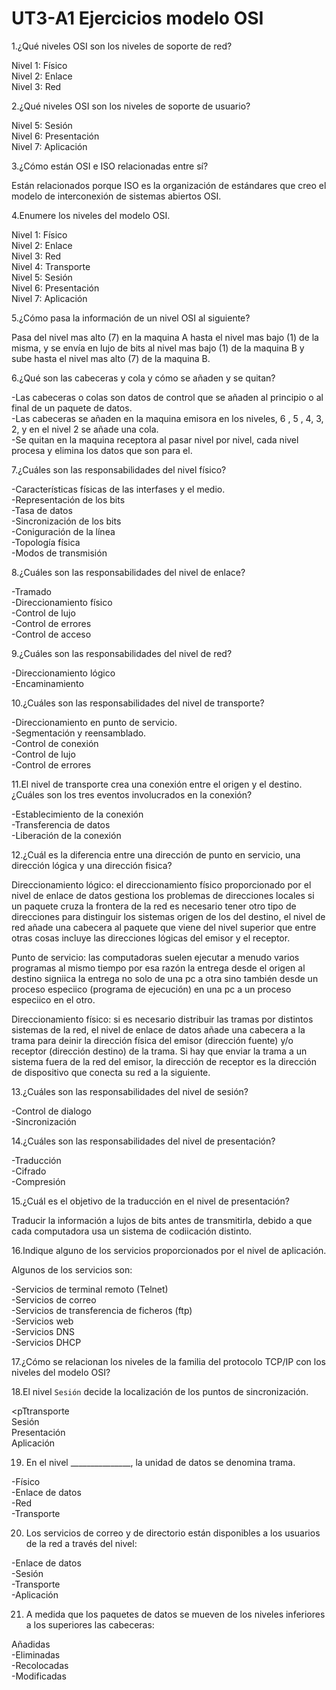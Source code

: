 <h1> UT3-A1 Ejercicios modelo OSI </h1>

1.¿Qué niveles OSI son los niveles de soporte de red? 

<p> Nivel 1: Físico 
<br>Nivel 2: Enlace 
<br>Nivel 3: Red 

2.¿Qué niveles OSI son los niveles de soporte de usuario? 
  
<p> Nivel 5: Sesión
<br>Nivel 6: Presentación
<br>Nivel 7: Aplicación

3.¿Cómo están OSI e ISO relacionadas entre sí?
  
<p>Están relacionados porque ISO es la organización de estándares 
que creo el modelo de interconexión de sistemas abiertos OSI.</p> 

4.Enumere los niveles del modelo OSI.

<p>Nivel 1: Físico 
<br>Nivel 2: Enlace 
<br>Nivel 3: Red 
<br>Nivel 4: Transporte 
<br>Nivel 5: Sesión 
<br>Nivel 6: Presentación 
<br>Nivel 7: Aplicación

5.¿Cómo pasa la información de un nivel OSI al siguiente? 
  
<p>Pasa del nivel mas alto (7) en la maquina A hasta el nivel mas 
bajo (1) de la misma, y se envía en lujo de bits al nivel mas bajo 
(1) de la maquina B y sube hasta el nivel mas alto (7) de la 
maquina B.
  
6.¿Qué son las cabeceras y cola y cómo se añaden y se quitan?
  
<p>-Las cabeceras o colas son datos de control que se añaden al 
principio o al final de un paquete de datos. 
<br>-Las cabeceras se añaden en la maquina emisora en los niveles, 
6 , 5 , 4, 3, 2, y en el nivel 2 se añade una cola.
<br>-Se quitan en la maquina receptora al pasar nivel por nivel, cada 
nivel procesa y elimina los datos que son para el.
 
7.¿Cuáles son las responsabilidades del nivel físico? 
  
<p>-Características físicas de las interfases y el medio. 
<br>-Representación de los bits 
<br>-Tasa de datos 
<br>-Sincronización de los bits 
<br>-Coniguración de la línea 
<br>-Topología física 
<br>-Modos de transmisión  
  
8.¿Cuáles son las responsabilidades del nivel de enlace? 
  
<p>-Tramado 
<br>-Direccionamiento físico 
<br>-Control de lujo 
<br>-Control de errores 
<br>-Control de acceso

9.¿Cuáles son las responsabilidades del nivel de red? 
 
<p>-Direccionamiento lógico 
<br>-Encaminamiento

10.¿Cuáles son las responsabilidades del nivel de transporte? 
  
<p>-Direccionamiento en punto de servicio. 
<br>-Segmentación y reensamblado. 
<br>-Control de conexión 
<br>-Control de lujo 
<br>-Control de errores
  
11.El nivel de transporte crea una conexión entre el origen y el destino. ¿Cuáles son los tres eventos involucrados en la conexión? 
  
<p>-Establecimiento de la conexión 
<br>-Transferencia de datos 
<br>-Liberación de la conexión

12.¿Cuál es la diferencia entre una dirección de punto en servicio, una dirección lógica y una dirección fisica? 
  
<p>Direccionamiento lógico: el direccionamiento físico 
proporcionado por el nivel de enlace de datos gestiona los 
problemas de direcciones locales si un paquete cruza la frontera 
de la red es necesario tener otro tipo de direcciones para 
distinguir los sistemas origen de los del destino, el nivel de red 
añade una cabecera al paquete que viene del nivel superior que 
entre otras cosas incluye las direcciones lógicas del emisor y el 
receptor.
  
<p>Punto de servicio: las computadoras suelen ejecutar a 
menudo varios programas al mismo tiempo por esa razón la 
entrega desde el origen al destino signiica la entrega no solo de 
una pc a otra sino también desde un proceso especiico 
(programa de ejecución) en una pc a un proceso especiico en el 
otro.
  
<p>Direccionamiento físico: si es necesario distribuir las tramas 
por distintos sistemas de la red, el nivel de enlace de datos 
añade una cabecera a la trama para deinir la dirección física del
emisor (dirección fuente) y/o receptor (dirección destino) de la 
trama. Si hay que enviar la trama a un sistema fuera de la red 
del emisor, la dirección de receptor es la dirección de dispositivo
que conecta su red a la siguiente.
  
13.¿Cuáles son las responsabilidades del nivel de sesión?
  
<p>-Control de dialogo 
<br>-Sincronización 
  
14.¿Cuáles son las responsabilidades del nivel de presentación? 
  
<p>-Traducción 
<br>-Cifrado 
<br>-Compresión  
  
15.¿Cuál es el objetivo de la traducción en el nivel de presentación? 

<p>Traducir la información a lujos de bits antes de transmitirla, 
debido a que cada computadora usa un sistema de codiicación 
distinto.
  
16.Indique alguno de los servicios proporcionados por el nivel de aplicación. 
  
<p>Algunos de los servicios son:

<p>-Servicios de terminal remoto (Telnet)
<br>-Servicios de correo
<br>-Servicios de transferencia de ficheros (ftp)
<br>-Servicios web
<br>-Servicios DNS
<br>-Servicios DHCP

  
17.¿Cómo se relacionan los niveles de la familia del protocolo TCP/IP con los niveles del modelo OSI?

18.El nivel ``` Sesión ``` decide la localización de los puntos de sincronización. 
  
<pTtransporte
<br>Sesión
<br>Presentación
<br>Aplicación

19. En el nivel _______________, la unidad de datos se denomina trama.

<p>-Físico
<br>-Enlace de datos
<br>-Red
<br>-Transporte
  
20. Los servicios de correo y de directorio están disponibles a los usuarios de la red a través del nivel:

<p>-Enlace de datos
<br>-Sesión
<br>-Transporte
<br>-Aplicación
  
21. A medida que los paquetes de datos se mueven  de los niveles inferiores a los superiores las cabeceras:

<p>Añadidas
<br>-Eliminadas
<br>-Recolocadas
<br>-Modificadas
